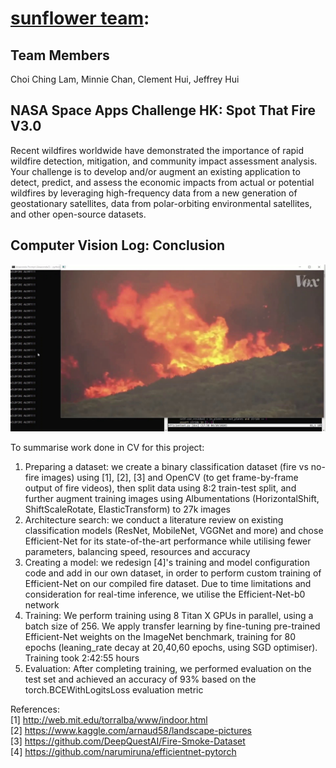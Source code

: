 # [sunflower team](https://2020.spaceappschallenge.org/challenges/confront/spot-fire-3/teams/sunflower-coconut/):  

## Team Members  
Choi Ching Lam, Minnie Chan, Clement Hui, Jeffrey Hui

## NASA Space Apps Challenge HK: Spot That Fire V3.0 

Recent wildfires worldwide have demonstrated the importance of rapid wildfire detection, mitigation, and community impact assessment analysis. Your challenge is to develop and/or augment an existing application to detect, predict, and assess the economic impacts from actual or potential wildfires by leveraging high-frequency data from a new generation of geostationary satellites, data from polar-orbiting environmental satellites, and other open-source datasets.


## Computer Vision Log: Conclusion 
[![Demo Video](./utils/frame280.jpg)](./utils/demo_hackathon.mp4)

To summarise work done in CV for this project:  

1. Preparing a dataset: we create a binary classification dataset (fire vs no-fire images) using [1], [2], [3] and OpenCV (to get frame-by-frame output of fire videos), then split data using 8:2 train-test split, and further augment training images using Albumentations (HorizontalShift, ShiftScaleRotate, ElasticTransform) to 27k images  
2. Architecture search: we conduct a literature review on existing classification models (ResNet, MobileNet, VGGNet and more) and chose Efficient-Net for its state-of-the-art performance while utilising fewer parameters, balancing speed, resources and accuracy  
3. Creating a model: we redesign [4]'s training and model configuration code and add in our own dataset, in order to perform custom training of Efficient-Net on our compiled fire dataset. Due to time limitations and consideration for real-time inference, we utilise the Efficient-Net-b0 network  
4. Training: We perform training using 8 Titan X GPUs in parallel, using a batch size of 256. We apply transfer learning by fine-tuning pre-trained Efficient-Net weights on the ImageNet benchmark, training for 80 epochs (leaning_rate decay at 20,40,60 epochs, using SGD optimiser). Training took 2:42:55 hours  
5. Evaluation: After completing training, we performed evaluation on the test set and achieved an accuracy of 93% based on the torch.BCEWithLogitsLoss evaluation metric

References:  
[1] http://web.mit.edu/torralba/www/indoor.html  
[2] https://www.kaggle.com/arnaud58/landscape-pictures  
[3] https://github.com/DeepQuestAI/Fire-Smoke-Dataset  
[4] https://github.com/narumiruna/efficientnet-pytorch
